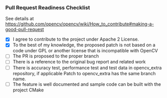 ### Pull Request Readiness Checklist

See details at https://github.com/opencv/opencv/wiki/How_to_contribute#making-a-good-pull-request

- [x] I agree to contribute to the project under Apache 2 License.
- [x] To the best of my knowledge, the proposed patch is not based on a code under GPL or another license that is incompatible with OpenCV
- [ ] The PR is proposed to the proper branch
- [ ] There is a reference to the original bug report and related work
- [ ] There is accuracy test, performance test and test data in opencv_extra repository, if applicable
      Patch to opencv_extra has the same branch name.
- [ ] The feature is well documented and sample code can be built with the project CMake
